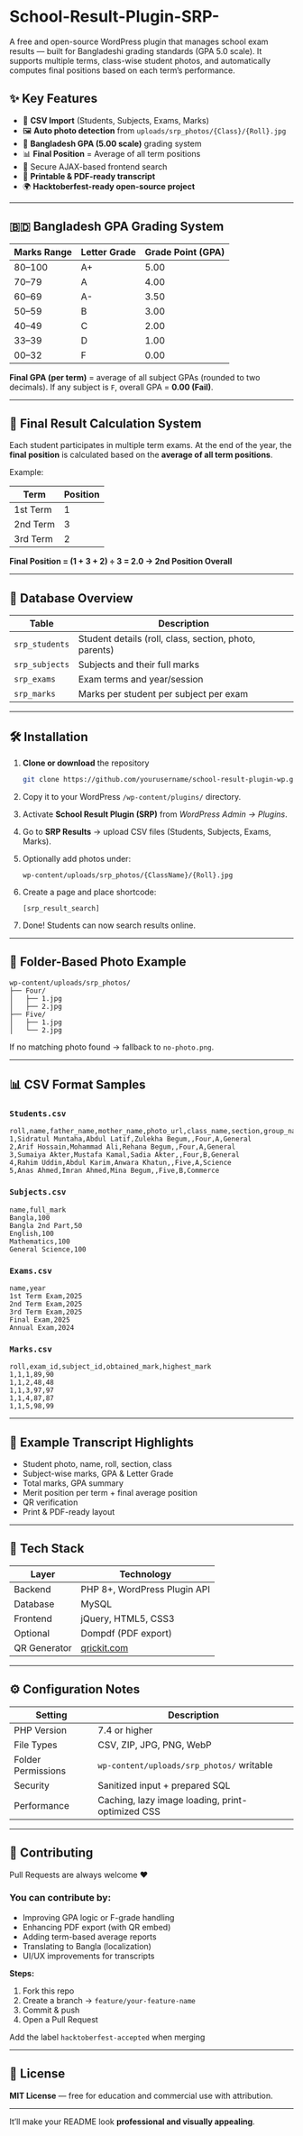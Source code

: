 # School-Result-Plugin-SRP-
A free and open-source WordPress plugin that manages school exam results — built for Bangladeshi grading standards (GPA 5.0 scale). It supports multiple terms, class-wise student photos, and automatically computes final positions based on each term’s performance.

## ✨ Key Features

* 🧾 **CSV Import** (Students, Subjects, Exams, Marks)
* 🖼️ **Auto photo detection** from `uploads/srp_photos/{Class}/{Roll}.jpg`
* 🧮 **Bangladesh GPA (5.00 scale)** grading system
* 📊 **Final Position** = Average of all term positions
* 🔐 Secure AJAX-based frontend search
* 🧾 **Printable & PDF-ready transcript**
* 🌍 **Hacktoberfest-ready open-source project**

---

## 🇧🇩 Bangladesh GPA Grading System

| Marks Range | Letter Grade | Grade Point (GPA) |
| ----------- | ------------ | ----------------- |
| 80–100      | A+           | 5.00              |
| 70–79       | A            | 4.00              |
| 60–69       | A-           | 3.50              |
| 50–59       | B            | 3.00              |
| 40–49       | C            | 2.00              |
| 33–39       | D            | 1.00              |
| 00–32       | F            | 0.00              |

**Final GPA (per term)** = average of all subject GPAs (rounded to two decimals).
If any subject is `F`, overall GPA = **0.00 (Fail)**.

---

## 🧮 Final Result Calculation System

Each student participates in multiple term exams.
At the end of the year, the **final position** is calculated based on the **average of all term positions**.

Example:

| Term     | Position |
| -------- | -------- |
| 1st Term | 1        |
| 2nd Term | 3        |
| 3rd Term | 2        |

**Final Position = (1 + 3 + 2) ÷ 3 = 2.0 → 2nd Position Overall**

---


## 🧩 Database Overview

| Table          | Description                                            |
| -------------- | ------------------------------------------------------ |
| `srp_students` | Student details (roll, class, section, photo, parents) |
| `srp_subjects` | Subjects and their full marks                          |
| `srp_exams`    | Exam terms and year/session                            |
| `srp_marks`    | Marks per student per subject per exam                 |

---

## 🛠️ Installation

1. **Clone or download** the repository

   ```bash
   git clone https://github.com/yourusername/school-result-plugin-wp.git
   ```
2. Copy it to your WordPress `/wp-content/plugins/` directory.
3. Activate **School Result Plugin (SRP)** from *WordPress Admin → Plugins*.
4. Go to **SRP Results** → upload CSV files (Students, Subjects, Exams, Marks).
5. Optionally add photos under:

   ```
   wp-content/uploads/srp_photos/{ClassName}/{Roll}.jpg
   ```
6. Create a page and place shortcode:

   ```
   [srp_result_search]
   ```
7. Done! Students can now search results online.

---

## 📂 Folder-Based Photo Example

```
wp-content/uploads/srp_photos/
├── Four/
│   ├── 1.jpg
│   ├── 2.jpg
├── Five/
│   ├── 1.jpg
│   └── 2.jpg
```

If no matching photo found → fallback to `no-photo.png`.

---

## 📊 CSV Format Samples

### `Students.csv`

```
roll,name,father_name,mother_name,photo_url,class_name,section,group_name
1,Sidratul Muntaha,Abdul Latif,Zulekha Begum,,Four,A,General
2,Arif Hossain,Mohammad Ali,Rehana Begum,,Four,A,General
3,Sumaiya Akter,Mustafa Kamal,Sadia Akter,,Four,B,General
4,Rahim Uddin,Abdul Karim,Anwara Khatun,,Five,A,Science
5,Anas Ahmed,Imran Ahmed,Mina Begum,,Five,B,Commerce
```

### `Subjects.csv`

```
name,full_mark
Bangla,100
Bangla 2nd Part,50
English,100
Mathematics,100
General Science,100
```

### `Exams.csv`

```
name,year
1st Term Exam,2025
2nd Term Exam,2025
3rd Term Exam,2025
Final Exam,2025
Annual Exam,2024
```

### `Marks.csv`

```
roll,exam_id,subject_id,obtained_mark,highest_mark
1,1,1,89,90
1,1,2,48,48
1,1,3,97,97
1,1,4,87,87
1,1,5,98,99
```

---

## 🧾 Example Transcript Highlights

* Student photo, name, roll, section, class
* Subject-wise marks, GPA & Letter Grade
* Total marks, GPA summary
* Merit position per term + final average position
* QR verification
* Print & PDF-ready layout

---

## 🧰 Tech Stack

| Layer        | Technology                         |
| ------------ | ---------------------------------- |
| Backend      | PHP 8+, WordPress Plugin API       |
| Database     | MySQL                              |
| Frontend     | jQuery, HTML5, CSS3                |
| Optional     | Dompdf (PDF export)                |
| QR Generator | [qrickit.com](https://qrickit.com) |

---

## ⚙️ Configuration Notes

| Setting            | Description                                      |
| ------------------ | ------------------------------------------------ |
| PHP Version        | 7.4 or higher                                    |
| File Types         | CSV, ZIP, JPG, PNG, WebP                         |
| Folder Permissions | `wp-content/uploads/srp_photos/` writable        |
| Security           | Sanitized input + prepared SQL                   |
| Performance        | Caching, lazy image loading, print-optimized CSS |

---

## 🤝 Contributing

Pull Requests are always welcome ❤️

### You can contribute by:

* Improving GPA logic or F-grade handling
* Enhancing PDF export (with QR embed)
* Adding term-based average reports
* Translating to Bangla (localization)
* UI/UX improvements for transcripts

**Steps:**

1. Fork this repo
2. Create a branch → `feature/your-feature-name`
3. Commit & push
4. Open a Pull Request

Add the label `hacktoberfest-accepted` when merging 

---

## 📜 License

**MIT License** — free for education and commercial use with attribution.




---

It’ll make your README look **professional and visually appealing**.

